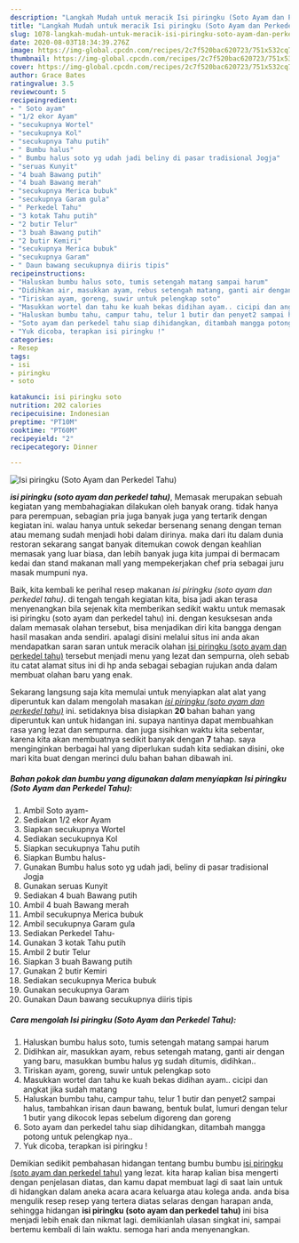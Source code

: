 ```yaml
---
description: "Langkah Mudah untuk meracik Isi piringku (Soto Ayam dan Perkedel Tahu) Lezat"
title: "Langkah Mudah untuk meracik Isi piringku (Soto Ayam dan Perkedel Tahu) Lezat"
slug: 1078-langkah-mudah-untuk-meracik-isi-piringku-soto-ayam-dan-perkedel-tahu-lezat
date: 2020-08-03T18:34:39.276Z
image: https://img-global.cpcdn.com/recipes/2c7f520bac620723/751x532cq70/isi-piringku-soto-ayam-dan-perkedel-tahu-foto-resep-utama.jpg
thumbnail: https://img-global.cpcdn.com/recipes/2c7f520bac620723/751x532cq70/isi-piringku-soto-ayam-dan-perkedel-tahu-foto-resep-utama.jpg
cover: https://img-global.cpcdn.com/recipes/2c7f520bac620723/751x532cq70/isi-piringku-soto-ayam-dan-perkedel-tahu-foto-resep-utama.jpg
author: Grace Bates
ratingvalue: 3.5
reviewcount: 5
recipeingredient:
- " Soto ayam"
- "1/2 ekor Ayam"
- "secukupnya Wortel"
- "secukupnya Kol"
- "secukupnya Tahu putih"
- " Bumbu halus"
- " Bumbu halus soto yg udah jadi beliny di pasar tradisional Jogja"
- "seruas Kunyit"
- "4 buah Bawang putih"
- "4 buah Bawang merah"
- "secukupnya Merica bubuk"
- "secukupnya Garam gula"
- " Perkedel Tahu"
- "3 kotak Tahu putih"
- "2 butir Telur"
- "3 buah Bawang putih"
- "2 butir Kemiri"
- "secukupnya Merica bubuk"
- "secukupnya Garam"
- " Daun bawang secukupnya diiris tipis"
recipeinstructions:
- "Haluskan bumbu halus soto, tumis setengah matang sampai harum"
- "Didihkan air, masukkan ayam, rebus setengah matang, ganti air dengan yang baru, masukkan bumbu halus yg sudah ditumis, didihkan.."
- "Tiriskan ayam, goreng, suwir untuk pelengkap soto"
- "Masukkan wortel dan tahu ke kuah bekas didihan ayam.. cicipi dan angkat jika sudah matang"
- "Haluskan bumbu tahu, campur tahu, telur 1 butir dan penyet2 sampai halus, tambahkan irisan daun bawang, bentuk bulat, lumuri dengan telur 1 butir yang dikocok lepas sebelum digoreng dan goreng"
- "Soto ayam dan perkedel tahu siap dihidangkan, ditambah mangga potong untuk pelengkap nya.."
- "Yuk dicoba, terapkan isi piringku !"
categories:
- Resep
tags:
- isi
- piringku
- soto

katakunci: isi piringku soto 
nutrition: 202 calories
recipecuisine: Indonesian
preptime: "PT10M"
cooktime: "PT60M"
recipeyield: "2"
recipecategory: Dinner

---
```



![Isi piringku (Soto Ayam dan Perkedel Tahu)](https://img-global.cpcdn.com/recipes/2c7f520bac620723/751x532cq70/isi-piringku-soto-ayam-dan-perkedel-tahu-foto-resep-utama.jpg)

<b><i>isi piringku (soto ayam dan perkedel tahu)</i></b>, Memasak merupakan sebuah kegiatan yang membahagiakan dilakukan oleh banyak orang. tidak hanya para perempuan, sebagian pria juga banyak juga yang tertarik dengan kegiatan ini. walau hanya untuk sekedar bersenang senang dengan teman atau memang sudah menjadi hobi dalam dirinya. maka dari itu dalam dunia restoran sekarang sangat banyak ditemukan cowok dengan keahlian memasak yang luar biasa, dan lebih banyak juga kita jumpai di bermacam kedai dan stand makanan mall yang mempekerjakan chef pria sebagai juru masak mumpuni nya.

Baik, kita kembali ke perihal resep makanan <i>isi piringku (soto ayam dan perkedel tahu)</i>. di tengah tengah kegiatan kita, bisa jadi akan terasa menyenangkan bila sejenak kita memberikan sedikit waktu untuk memasak isi piringku (soto ayam dan perkedel tahu) ini. dengan kesuksesan anda dalam memasak olahan tersebut, bisa menjadikan diri kita bangga dengan hasil masakan anda sendiri. apalagi disini melalui situs ini anda akan mendapatkan saran saran untuk meracik olahan <u>isi piringku (soto ayam dan perkedel tahu)</u> tersebut menjadi menu yang lezat dan sempurna, oleh sebab itu catat alamat situs ini di hp anda sebagai sebagian rujukan anda dalam membuat olahan baru yang enak.




Sekarang langsung saja kita memulai untuk menyiapkan alat alat yang diperuntuk kan dalam mengolah masakan <u><i>isi piringku (soto ayam dan perkedel tahu)</i></u> ini. setidaknya bisa disiapkan <b>20</b> bahan bahan yang diperuntuk kan untuk hidangan ini. supaya nantinya dapat membuahkan rasa yang lezat dan sempurna. dan juga sisihkan waktu kita sebentar, karena kita akan membuatnya sedikit banyak dengan <b>7</b> tahap. saya menginginkan berbagai hal yang diperlukan sudah kita sediakan disini, oke mari kita buat dengan merinci dulu bahan bahan dibawah ini.

<!--inarticleads1-->

##### Bahan pokok dan bumbu yang digunakan dalam menyiapkan Isi piringku (Soto Ayam dan Perkedel Tahu):

1. Ambil  Soto ayam-
1. Sediakan 1/2 ekor Ayam
1. Siapkan secukupnya Wortel
1. Sediakan secukupnya Kol
1. Siapkan secukupnya Tahu putih
1. Siapkan  Bumbu halus-
1. Gunakan  Bumbu halus soto yg udah jadi, beliny di pasar tradisional Jogja
1. Gunakan seruas Kunyit
1. Sediakan 4 buah Bawang putih
1. Ambil 4 buah Bawang merah
1. Ambil secukupnya Merica bubuk
1. Ambil secukupnya Garam gula
1. Sediakan  Perkedel Tahu-
1. Gunakan 3 kotak Tahu putih
1. Ambil 2 butir Telur
1. Siapkan 3 buah Bawang putih
1. Gunakan 2 butir Kemiri
1. Sediakan secukupnya Merica bubuk
1. Gunakan secukupnya Garam
1. Gunakan  Daun bawang secukupnya diiris tipis




<!--inarticleads2-->

##### Cara mengolah Isi piringku (Soto Ayam dan Perkedel Tahu):

1. Haluskan bumbu halus soto, tumis setengah matang sampai harum
1. Didihkan air, masukkan ayam, rebus setengah matang, ganti air dengan yang baru, masukkan bumbu halus yg sudah ditumis, didihkan..
1. Tiriskan ayam, goreng, suwir untuk pelengkap soto
1. Masukkan wortel dan tahu ke kuah bekas didihan ayam.. cicipi dan angkat jika sudah matang
1. Haluskan bumbu tahu, campur tahu, telur 1 butir dan penyet2 sampai halus, tambahkan irisan daun bawang, bentuk bulat, lumuri dengan telur 1 butir yang dikocok lepas sebelum digoreng dan goreng
1. Soto ayam dan perkedel tahu siap dihidangkan, ditambah mangga potong untuk pelengkap nya..
1. Yuk dicoba, terapkan isi piringku !




Demikian sedikit pembahasan hidangan tentang bumbu bumbu <u>isi piringku (soto ayam dan perkedel tahu)</u> yang lezat. kita harap kalian bisa mengerti dengan penjelasan diatas, dan kamu dapat membuat lagi di saat lain untuk di hidangkan dalam aneka acara acara keluarga atau kolega anda. anda bisa mengulik resep resep yang tertera diatas selaras dengan harapan anda, sehingga hidangan <b>isi piringku (soto ayam dan perkedel tahu)</b> ini bisa menjadi lebih enak dan nikmat lagi. demikianlah ulasan singkat ini, sampai bertemu kembali di lain waktu. semoga hari anda menyenangkan.
